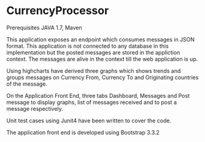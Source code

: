 # CurrencyProcessor

Prerequisites JAVA 1.7, Maven

This application exposes an endpoint which consumes messages in JSON format. This application is not connected to any database in this implementation but the 
posted messages are stored in the appliction context. The messages are alive in the context till the web application is up.

Using highcharts have derived three graphs which shows trends and groups messages on Currency From, Currency To and Originating countries of the message.

On the Application Front End, three tabs Dashboard, Messages and Post message to display graphs, list of messages received and to post a message respectively.

Unit test cases using Junit4 have been written to cover the code.

The application front end is developed using Bootstrap 3.3.2

